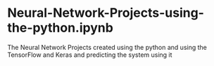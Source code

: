 # Neural-Network-Projects-using-the-python.ipynb
The Neural Network Projects created using the python and using the TensorFlow and Keras and predicting the system using it
